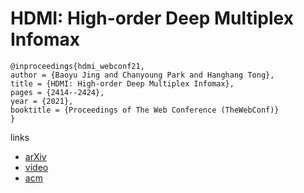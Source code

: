 # HDMI: High-order Deep Multiplex Infomax

```
@inproceedings{hdmi_webconf21,
author = {Baoyu Jing and Chanyoung Park and Hanghang Tong},
title = {HDMI: High-order Deep Multiplex Infomax},
pages = {2414--2424},
year = {2021},
booktitle = {Proceedings of The Web Conference (TheWebConf)}
}
```

links
- [arXiv](https://arxiv.org/abs/2102.07810)
- [video](https://www.youtube.com/watch?v=2iW6uFlttJU)
- [acm](https://dl.acm.org/doi/10.1145/3442381.3449971)
